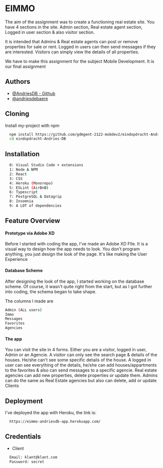 
# EIMMO

The aim of the assignment was to create a functioning real estate site. 
You have 4 sections in the site. Admin section, Real estate agent section, 
Logged in user section & also visitor section.

It is intended that Admins & Real estate agents can post or remove properties 
for sale or rent. Logged in users can then send messages if they are interested. 
Visitors can simply view the details of all properties.

We have to make this assignment for the subject Mobile Development. It is our 
final assignment


## Authors

- [@AndriesDB - Github](https://github.com/Andries-DB)
- [@andriesdebaere](https://www.instagram.com/andriesdebaere/?hl=nl)

## Cloning

Install my-project with npm

```bash
  npm install https://github.com/gdmgent-2122-mobdev2/eindopdracht-Andries-DB.git
  cd eindopdracht-Andries-DB
```
    
## Installation

```bash
  0: Visual Studio Code + extensions
  1: Node & NPM
  2: React
  3: CSS
  4: Heroku (Monorepo)
  5: ESLint (AirBnB)
  6: Typescript
  7: PostgreSQL & Datagrip
  8: Insomnia
  9: A LOT of dependencies
```
    
## Feature Overview

#### Prototype via Adobe XD
Before I started with coding the app, I've made an Adobe XD FIle. 
It is a visual way to design how the app needs to look. You don't program anything, 
you just design the look of the page. It's like making the User Experience

#### Database Scheme
After designing the look of the app, I started working on the database scheme. 
Of course, it wasn't quite right from the start, but as I got further into coding, 
the schema began to take shape.

The columns I made are

```bash
Admin (ALL users)
Immo
Messages
Favorites
Agencies
```

#### The app
You can visit the site in 4 forms. 
Either you are a visitor, logged in user, Admin or an Agencie.
A visitor can only see the search page & details of the houses. He/she can't see some
specific details of the house. A logged in user can see everything of the details, he/she
can add houses/appartments to the favorites & also can send messages to a specific agencie.
Real estate agencies can add new properties, delete properties or update them.
Admins can do the same as Real Estate agencies but also can delete, add or update Clients

    
## Deployment

I've deployed the app with Heroku, the link is:

```bash
  https://eimmo-andriesdb-app.herokuapp.com/
```


## Credentials

- Client
```bash
  Email: klant@klant.com
  Password: secret
```
